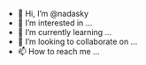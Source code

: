 - 👋 Hi, I’m @nadasky
- 👀 I’m interested in ...
- 🌱 I’m currently learning ...
- 💞️ I’m looking to collaborate on ...
- 📫 How to reach me ...

<!---
nadasky/nadasky is a ✨ special ✨ repository because its `README.md` (this file) appears on your GitHub profile.
You can click the Preview link to take a look at your changes.
--->
